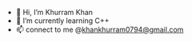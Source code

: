 - 👋 Hi, I’m Khurram Khan
- 🌱 I’m currently learning C++
- 📫 connect to me @khankhurram0794@gmail.com

<!---
khankhurram0794/khankhurram0794 is a ✨ special ✨ repository because its `README.md` (this file) appears on your GitHub profile.
You can click the Preview link to take a look at your changes.
--->

